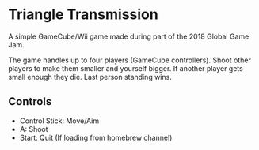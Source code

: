# Triangle Transmission

A simple GameCube/Wii game made during part of the 2018 Global Game Jam.

The game handles up to four players (GameCube controllers).
Shoot other players to make them smaller and yourself bigger.
If another player gets small enough they die. Last person standing wins.

## Controls

* Control Stick: Move/Aim
* A: Shoot
* Start: Quit (If loading from homebrew channel)

